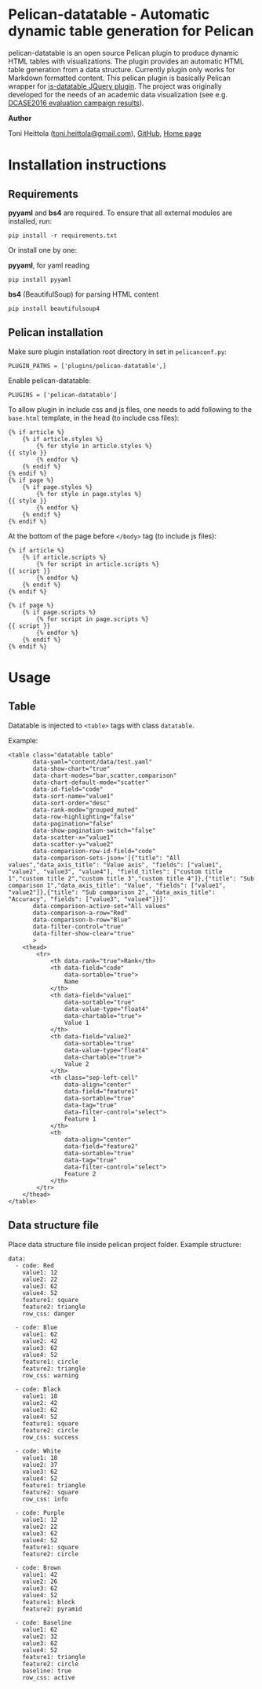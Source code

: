 Pelican-datatable - Automatic dynamic table generation for Pelican
==================================================================

pelican-datatable is an open source Pelican plugin to produce dynamic HTML tables with visualizations. The plugin provides an automatic HTML table generation from a data structure. Currently plugin only works for Markdown formatted content. This pelican plugin is basically Pelican wrapper for [js-datatable JQuery plugin](https://github.com/toni-heittola/js-datatable). The project was originally developed for the needs of an academic data visualization (see e.g. [DCASE2016 evaluation campaign results](http://www.cs.tut.fi/sgn/arg/dcase2016/task-results-acoustic-scene-classification)).

**Author**

Toni Heittola (toni.heittola@gmail.com), [GitHub](https://github.com/toni-heittola), [Home page](http://www.cs.tut.fi/~heittolt/)

Installation instructions
=========================

## Requirements

**pyyaml** and **bs4** are required. To ensure that all external modules are installed, run:

    pip install -r requirements.txt

Or install one by one: 

**pyyaml**, for yaml reading 

    pip install pyyaml

**bs4** (BeautifulSoup) for parsing HTML content

    pip install beautifulsoup4


## Pelican installation

Make sure plugin installation root directory in set in `pelicanconf.py`:

    PLUGIN_PATHS = ['plugins/pelican-datatable',]

Enable pelican-datatable:

    PLUGINS = ['pelican-datatable']

To allow plugin in include css and js files, one needs to add following to the `base.html` template, in the head (to include css files):

    {% if article %}
        {% if article.styles %}
            {% for style in article.styles %}
    {{ style }}
            {% endfor %}
        {% endif %}
    {% endif %}
    {% if page %}
        {% if page.styles %}
            {% for style in page.styles %}
    {{ style }}
            {% endfor %}
        {% endif %}
    {% endif %}

At the bottom of the page before `</body>` tag (to include js files):

    {% if article %}
        {% if article.scripts %}
            {% for script in article.scripts %}
    {{ script }}
            {% endfor %}
        {% endif %}
    {% endif %}

    {% if page %}
        {% if page.scripts %}
            {% for script in page.scripts %}
    {{ script }}
            {% endfor %}
        {% endif %}
    {% endif %}

Usage
=====

## Table

Datatable is injected to `<table>` tags with class `datatable`.

Example:

    <table class="datatable table"
           data-yaml="content/data/test.yaml"
           data-show-chart="true"
           data-chart-modes="bar,scatter,comparison"
           data-chart-default-mode="scatter"
           data-id-field="code"
           data-sort-name="value1"
           data-sort-order="desc" 
           data-rank-mode="grouped_muted" 
           data-row-highlighting="false" 
           data-pagination="false" 
           data-show-pagination-switch="false"                    
           data-scatter-x="value1"
           data-scatter-y="value2"    
           data-comparison-row-id-field="code"
           data-comparison-sets-json='[{"title": "All values","data_axis_title": "Value axis", "fields": ["value1", "value2", "value3", "value4"], "field_titles": ["custom title 1","custom title 2","custom title 3","custom title 4"]},{"title": "Sub comparison 1","data_axis_title": "Value", "fields": ["value1", "value2"]},{"title": "Sub comparison 2", "data_axis_title": "Accuracy", "fields": ["value3", "value4"]}]'
           data-comparison-active-set="All values"
           data-comparison-a-row="Red"
           data-comparison-b-row="Blue"
           data-filter-control="true"
           data-filter-show-clear="true"       
           >
        <thead>
            <tr>
                <th data-rank="true">Rank</th>
                <th data-field="code" 
                    data-sortable="true">
                    Name
                </th>
                <th data-field="value1" 
                    data-sortable="true" 
                    data-value-type="float4" 
                    data-chartable="true">
                    Value 1
                </th>
                <th data-field="value2" 
                    data-sortable="true" 
                    data-value-type="float4" 
                    data-chartable="true">
                    Value 2
                </th>
                <th class="sep-left-cell"
                    data-align="center"
                    data-field="feature1"
                    data-sortable="true"
                    data-tag="true"
                    data-filter-control="select">
                    Feature 1
                </th>
                <th 
                    data-align="center"
                    data-field="feature2"
                    data-sortable="true"
                    data-tag="true"
                    data-filter-control="select">
                    Feature 2
                </th>            
            </tr>
        </thead>
    </table>


## Data structure file

Place data structure file inside pelican project folder.
Example structure:
    
    data:
      - code: Red
        value1: 12
        value2: 22
        value3: 62
        value4: 52
        feature1: square
        feature2: triangle
        row_css: danger
    
      - code: Blue
        value1: 62
        value2: 42
        value3: 62
        value4: 52
        feature1: circle
        feature2: triangle
        row_css: warning
    
      - code: Black
        value1: 18
        value2: 42
        value3: 62
        value4: 52
        feature1: square
        feature2: circle
        row_css: success
    
      - code: White
        value1: 18
        value2: 37
        value3: 62
        value4: 52
        feature1: triangle
        feature2: square
        row_css: info
    
      - code: Purple
        value1: 12
        value2: 22
        value3: 62
        value4: 52
        feature1: square
        feature2: circle
    
      - code: Brown
        value1: 42
        value2: 26
        value3: 62
        value4: 52
        feature1: block
        feature2: pyramid
    
      - code: Baseline
        value1: 62
        value2: 32
        value3: 62
        value4: 52
        feature1: triangle
        feature2: circle
        baseline: true
        row_css: active

